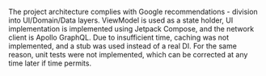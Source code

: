 The project architecture complies with Google recommendations - division into UI/Domain/Data layers. 
ViewModel is used as a state holder, UI implementation is implemented using Jetpack Compose, and the network client is Apollo GraphQL. 
Due to insufficient time, caching was not implemented, and a stub was used instead of a real DI.
For the same reason, unit tests were not implemented, which can be corrected at any time later if time permits.
